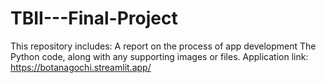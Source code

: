 # TBII---Final-Project
This repository includes:
A report on the process of app development
The Python code, along with any supporting images or files.
Application link: https://botanagochi.streamlit.app/

